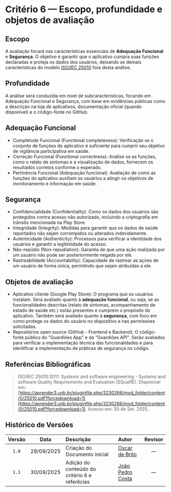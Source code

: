 # Critério 6 — Escopo, profundidade e objetos de avaliação

## **Escopo** 
A avaliação focará nas características essenciais de **Adequação Funcional** e **Segurança**. O objetivo é garantir que o aplicativo cumpra suas funções declaradas e proteja os dados dos usuários, deixando as demais características do modelo [ISO/IEC 25010](#ref1) fora desta análise.

## **Profundidade** 
A análise será conduzida em nível de subcaracterísticas, focando em Adequação Funcional e Segurança, com base em evidências públicas como a descrição na loja de aplicativos, documentação oficial (quando disponível) e o código-fonte no GitHub.

## **Adequação Funcional**
  - Completude Funcional (Functional completeness): Verificação se o conjunto de funções do aplicativo é suficiente para cumprir seu objetivo de vigilância participativa em saúde.
  - Correção Funcional (Functional correctness): Análise se as funções, como o relato de sintomas e a visualização de dados, fornecem os resultados corretos conforme o esperado.
  - Pertinência Funcional (Adequação funcional): Avaliação de como as funções do aplicativo auxiliam os usuários a atingir os objetivos de monitoramento e informação em saúde.

## **Segurança**
  - Confidencialidade (Confidentiality): Como os dados dos usuários são protegidos contra acesso não autorizado, incluindo a criptografia em trânsito mencionada na Play Store.
  - Integridade (Integrity): Medidas para garantir que os dados de saúde reportados não sejam corrompidos ou alterados indevidamente.
  - Autenticidade (Authenticity): Processos para verificar a identidade dos usuários e garantir a legitimidade do acesso.
  - Não-repúdio (Non-repudiation): Garantia de que uma ação realizada por um usuário não pode ser posteriormente negada por ele.
  - Rastreabilidade (Accountability): Capacidade de rastrear as ações de um usuário de forma única, permitindo que sejam atribuídas a ele.

## **Objetos de avaliação**
- Aplicativo cliente (Google Play Store):
  O programa que os usuários instalam. Será avaliado quanto à **adequação funcional**, ou seja, se as funcionalidades descritas (relato de sintomas, acompanhamento de estado de saúde etc.) estão presentes e cumprem o propósito do aplicativo. Também será avaliado quanto à **segurança**, com foco em como protege os dados do usuário no dispositivo e nas permissões solicitadas.
- Repositórios open source (GitHub - Frontend e Backend):
  O código-fonte público do "Guardiões App" e da "Guardiões API". Serão avaliados para verificar a implementação técnica das funcionalidades e para identificar a implementação de práticas de segurança no código.

## Referências Bibliográficas

> <a id="ref1"></a> ISO/IEC 25010:2011: Systems and software engineering - Systems and software Quality Requirements and Evaluation (SQuaRE). Disponível em: [https://aprender3.unb.br/pluginfile.php/3230266/mod_folder/content/0/25010.pdf?forcedownload=1](https://aprender3.unb.br/pluginfile.php/3230266/mod_folder/content/0/25010.pdf?forcedownload=1). Acesso em: 30 de Set. 2025.


## Histórico de Versões

|  Versão |    Data    | Descrição                         | Autor                                | Revisor |
|:-------:|:----------:|:----------------------------------|:-------------------------------------|:-------:|
|  `1.0`  | 28/09/2025 | Criação do Documento inicial      | [Oscar de Brito](https://github.com/OscarDeBrito) | — |
|  `1.1`  | 30/09/2025 | Adição do conteúdo do critério 6 e referêcias | [João Pedro Costa](https://github.com/johnaopedro) | — |
